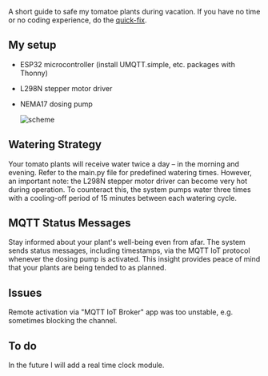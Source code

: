 A short guide to safe my tomatoe plants during vacation. 
If you have no time or no coding experience, do the [quick-fix](https://www.blumat.de/blumat-classic).

## My setup

- ESP32 microcontroller (install UMQTT.simple, etc. packages with Thonny)
- L298N stepper motor driver
- NEMA17 dosing pump

  ![scheme](https://github.com/fabianzott/home_automation_IoT/assets/85985274/89cf1a1a-61d8-482c-b8f5-571cc702c152)

## Watering Strategy
Your tomato plants will receive water twice a day – in the morning and evening. Refer to the main.py file for predefined watering times. However, an important note: the L298N stepper motor driver can become very hot during operation. To counteract this, the system pumps water three times with a cooling-off period of 15 minutes between each watering cycle.

## MQTT Status Messages
Stay informed about your plant's well-being even from afar. The system sends status messages, including timestamps, via the MQTT IoT protocol whenever the dosing pump is activated. This insight provides peace of mind that your plants are being tended to as planned.

## Issues
Remote activation via "MQTT IoT Broker" app was too unstable, e.g. sometimes blocking the channel.

## To do
In the future I will add a real time clock module.
